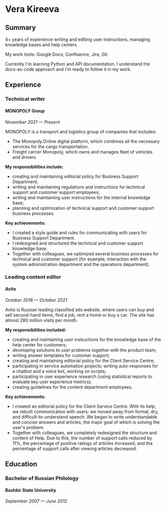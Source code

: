 # Vera Kireeva
## Summary
4+ years of experience writing and editing user instructions, managing knowledge bases and help centers. 

My work tools: Google Docs, Confluence, Jira, Git.

Currently I'm learning Python and API documentation.
I understand the docs-as-code approach and I'm ready to follow it in my work.

## Experience 

### Technical writer
#### MONOPOLY Group  
*November 2021 — Present*

MONOPOLY is a transport and logistics group of companies that includes:
* The Monopoly.Online digital platform, which combines all the necessary services for the cargo transportation.
* Freight carrier Monopoly, which owns and manages fleet of vehicles and drivers.

**My responsibilities include:**

* creating and maintaining editorial policy for Business Support Department;
* writing and maintaining regulations and instructions for technical support and customer support employees;
* writing and maintaining user instructions for the internal knowledge base;
* planning and optimization of technical support and customer support business processes.

**Key achievements:**

* I created a style guide and rules for communicating with users for Business Support Department.
* I redesigned and structured the technical and customer support knowledge base.
* Together with colleagues, we optimized several business processes for technical and customer support (for example, interaction with the system administration department and the operations department).

### Leading content editor
#### Avito 
*October 2018 — October 2021*

Avito is Russian leading classified ads website, where users can buy and sell second-hand items, find a job, rent a home or buy a car. The site has almost 280 million visits per month.

**My responsibilities included:**

* creating and maintaining user instructions for the knowledge base of the help center for customers;
* developing solutions to user problems together with the product team;
* writing answer templates for customer support;
* creating and maintaining editorial policy for the Client Service Centre;
* participating in service automation projects: writing auto-responses for a chatbot and a voice bot, working on scripts;
* participating in user experience research (using statistical reports to evaluate key user experience metrics);
* creating guidelines for the content department employees.

**Key achievements:**

* I created an editorial policy for the Client Service Centre. With its help, we rebuilt communication with users: we moved away from formal, dry, and difficult-to-understand speech. We began to write understandable and concise answers and articles, the major goal of which is solving the user's problem.
* Together with colleagues, we completely redesigned the structure and content of Help. Due to this, the number of support calls reduced by 11%, the percentage of positive ratings of articles increased, and the percentage of support calls after viewing articles decreased.

## Education
### Bachelor of Russian Philology
#### Bashkir State University
*September 2007 — June 2012*
